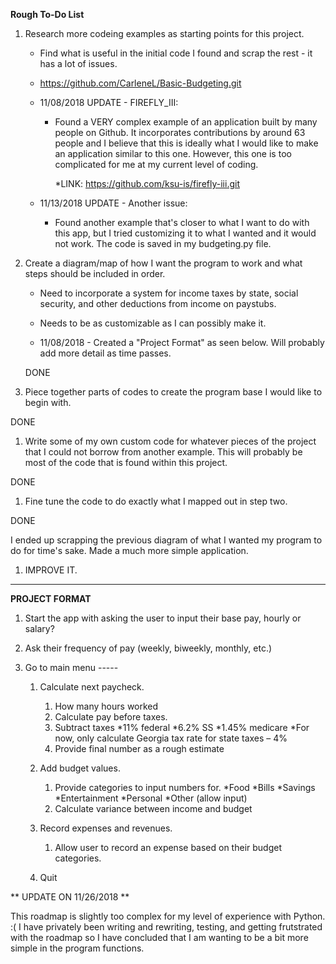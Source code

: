 **Rough To-Do List**
1. Research more codeing examples as starting points for this project.
   * Find what is useful in the initial code I found and scrap the rest - it has a lot of issues.
   
   * https://github.com/CarleneL/Basic-Budgeting.git
   
   * 11/08/2018 UPDATE - FIREFLY_III:
        
        * Found a VERY complex example of an application built by many people on Github. It incorporates contributions by around 63 people and I believe that this is ideally what I would like to make an application similar to this one. However, this one is too complicated for me at my current level of coding.
        
            *LINK: https://github.com/ksu-is/firefly-iii.git
          
    * 11/13/2018 UPDATE - Another issue:
    
         * Found another example that's closer to what I want to do with this app, but I tried customizing it to what I wanted and it would not work. The code is saved in my budgeting.py file.
   
1. Create a diagram/map of how I want the program to work and what steps should be included in order.
   * Need to incorporate a system for income taxes by state, social security, and other deductions from income on paystubs.
   * Needs to be as customizable as I can possibly make it.
   
   * 11/08/2018 - Created a "Project Format" as seen below. Will probably add more detail as time passes.
   
   
   DONE
   
   
1. Piece together parts of codes to create the program base I would like to begin with.

  DONE

1. Write some of my own custom code for whatever pieces of the project that I could not borrow from another example. This will probably be most of the code that is found within this project.

  DONE

1. Fine tune the code to do exactly what I mapped out in step two.

  DONE
  
  I ended up scrapping the previous diagram of what I wanted my program to do for time's sake.
  Made a much more simple application.
  
1. IMPROVE IT. 


___________________________________________________________________________________



**PROJECT FORMAT**

1. Start the app with asking the user to input their base pay, hourly or salary?

1. Ask their frequency of pay (weekly, biweekly, monthly, etc.)

1. Go to main menu -----
   1. Calculate next paycheck.
      1. How many hours worked
      1. Calculate pay before taxes.
      1. Subtract taxes 
        *11% federal
        *6.2% SS
        *1.45% medicare
        *For now, only calculate Georgia tax rate for state taxes – 4%
      1. Provide final number as a rough estimate
      
   1. Add budget values.
      1. Provide categories to input numbers for.
         *Food
         *Bills
         *Savings
         *Entertainment
         *Personal
         *Other (allow input)
      1. Calculate variance between income and budget
      
   1. Record expenses and revenues.
      1. Allow user to record an expense based on their budget categories.
      
   1. Quit


** UPDATE ON 11/26/2018 **

This roadmap is slightly too complex for my level of experience with Python. :( I have privately been writing and rewriting, testing, and getting frutstrated with the roadmap so I have concluded that I am wanting to be a bit more simple in the program functions.
